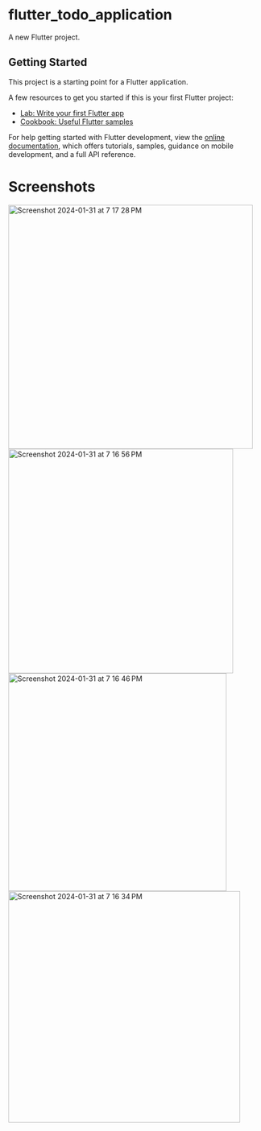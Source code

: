 # flutter_todo_application

A new Flutter project.

## Getting Started

This project is a starting point for a Flutter application.

A few resources to get you started if this is your first Flutter project:

- [Lab: Write your first Flutter app](https://docs.flutter.dev/get-started/codelab)
- [Cookbook: Useful Flutter samples](https://docs.flutter.dev/cookbook)

For help getting started with Flutter development, view the
[online documentation](https://docs.flutter.dev/), which offers tutorials,
samples, guidance on mobile development, and a full API reference.

# Screenshots

<img width="485" alt="Screenshot 2024-01-31 at 7 17 28 PM" src="https://github.com/AbhiramKrishnaM/Flutter-Todo/assets/66724040/b546e012-fc23-40dd-957a-97de050e47f9">
<img width="446" alt="Screenshot 2024-01-31 at 7 16 56 PM" src="https://github.com/AbhiramKrishnaM/Flutter-Todo/assets/66724040/302e971d-bf79-4e02-9139-4f180507d0ea">
<img width="433" alt="Screenshot 2024-01-31 at 7 16 46 PM" src="https://github.com/AbhiramKrishnaM/Flutter-Todo/assets/66724040/2d0404f4-1405-40ed-8cd9-9346a2d5214f">
<img width="460" alt="Screenshot 2024-01-31 at 7 16 34 PM" src="https://github.com/AbhiramKrishnaM/Flutter-Todo/assets/66724040/27b2d3d1-bd10-4b29-bc2e-6324be109b9e">
